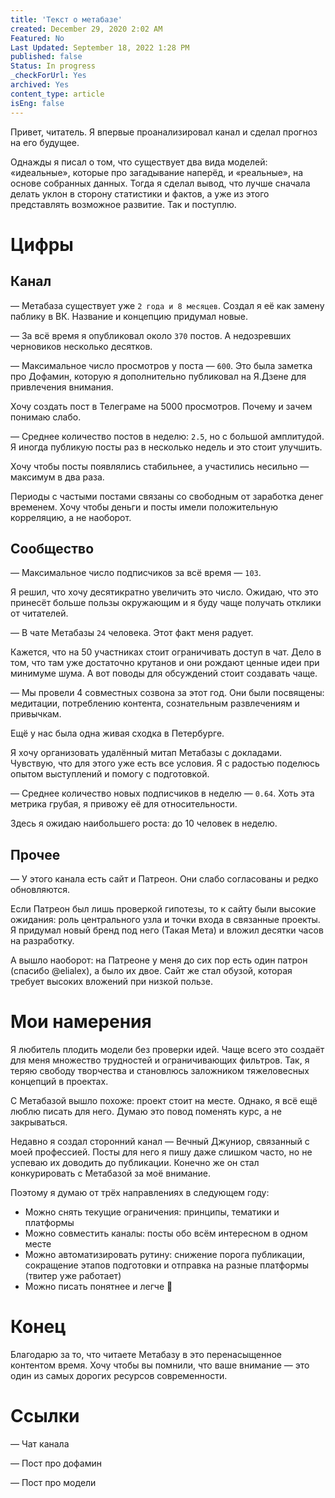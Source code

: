 ```yaml
---
title: 'Текст о метабазе'
created: December 29, 2020 2:02 AM
Featured: No
Last Updated: September 18, 2022 1:28 PM
published: false
Status: In progress
_checkForUrl: Yes
archived: Yes
content_type: article
isEng: false
---
```


Привет, читатель. Я впервые проанализировал канал и сделал прогноз на его будущее.

Однажды я писал о том, что существует два вида моделей: «идеальные», которые про загадывание наперёд, и «реальные», на основе собранных данных. Тогда я сделал вывод, что лучше сначала делать уклон в сторону статистики и фактов, а уже из этого представлять возможное развитие. Так и поступлю.

# Цифры

## Канал

— Метабаза существует уже `2 года и 8 месяцев`. Создал я её как замену паблику в ВК. Название и концепцию придумал новые.

— За всё время я опубликовал около `370` постов. А недозревших черновиков несколько десятков.

— Максимальное число просмотров у поста — `600`. Это была заметка про Дофамин, которую я дополнительно публиковал на Я.Дзене для привлечения внимания.

Хочу создать пост в Телеграме на 5000 просмотров. Почему и зачем понимаю слабо.

— Среднее количество постов в неделю: `2.5`, но с большой амплитудой. Я иногда публикую посты раз в несколько недель и это стоит улучшить.

Хочу чтобы посты появлялись стабильнее, а участились несильно — максимум в два раза.

Периоды с частыми постами связаны со свободным от заработка денег временем. Хочу чтобы деньги и посты имели положительную корреляцию, а не наоборот.

## Сообщество

— Максимальное число подписчиков за всё время — `103`.

Я решил, что хочу десятикратно увеличить это число. Ожидаю, что это принесёт больше пользы окружающим и я буду чаще получать отклики от читателей.

— В чате Метабазы `24` человека. Этот факт меня радует.

Кажется, что на 50 участниках стоит ограничивать доступ в чат. Дело в том, что там уже достаточно крутанов и они рождают ценные идеи при минимуме шума. А вот поводы для обсуждений стоит создавать чаще.

— Мы провели 4 совместных созвона за этот год. Они были посвящены: медитации, потреблению контента, сознательным развлечениям и привычкам.

Ещё у нас была одна живая сходка в Петербурге.

Я хочу организовать удалённый митап Метабазы с докладами. Чувствую, что для этого уже есть все условия. Я с радостью поделюсь опытом выступлений и помогу с подготовкой.

— Среднее количество новых подписчиков в неделю — `0.64`. Хоть эта метрика грубая, я привожу её для относительности.

Здесь я ожидаю наибольшего роста: до 10 человек в неделю.

## Прочее

— У этого канала есть сайт и Патреон. Они слабо согласованы и редко обновляются.

Если Патреон был лишь проверкой гипотезы, то к сайту были высокие ожидания: роль центрального узла и точки входа в связанные проекты. Я придумал новый бренд под него (Такая Мета) и вложил десятки часов на разработку.

А вышло наоборот: на Патреоне у меня до сих пор есть один патрон (спасибо @elialex), а было их двое. Сайт же стал обузой, которая требует высоких вложений при низкой пользе.

# Мои намерения

Я любитель плодить модели без проверки идей. Чаще всего это создаёт для меня множество трудностей и ограничивающих фильтров. Так, я теряю свободу творчества и становлюсь заложником тяжеловесных концепций в проектах.

С Метабазой вышло похоже: проект стоит на месте. Однако, я всё ещё люблю писать для него. Думаю это повод поменять курс, а не закрываться.

Недавно я создал сторонний канал — Вечный Джуниор, связанный с моей профессией. Посты для него я пишу даже слишком часто, но не успеваю их доводить до публикации. Конечно же он стал конкурировать с Метабазой за моё внимание.

Поэтому я думаю от трёх направлениях в следующем году:

- Можно снять текущие ограничения: принципы, тематики и платформы
- Можно совместить каналы: посты обо всём интересном в одном месте
- Можно автоматизировать рутину: снижение порога публикации, сокращение этапов подготовки и отправка на разные платформы (твитер уже работает)
- Можно писать понятнее и легче 😤

# Конец

Благодарю за то, что читаете Метабазу в это перенасыщенное контентом время. Хочу чтобы вы помнили, что ваше внимание — это один из самых дорогих ресурсов современности.

# Ссылки

— Чат канала

— Пост про дофамин

— Пост про модели